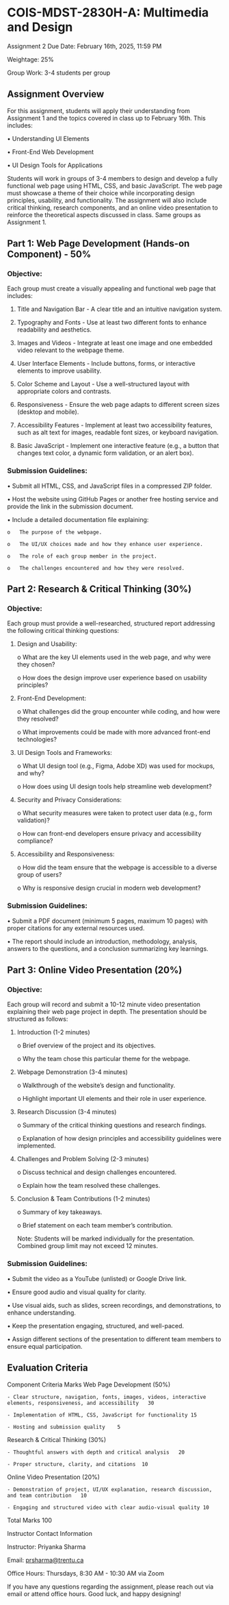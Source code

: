 # COIS-MDST-2830H-A: Multimedia and Design 

Assignment 2 Due Date: February 16th, 2025, 11:59 PM 

Weightage: 25% 

Group Work: 3-4 students per group

## Assignment Overview

For this assignment, students will apply their understanding from Assignment 1 and the topics covered in class up to February 16th. This includes:

•	Understanding UI Elements

•	Front-End Web Development

•	UI Design Tools for Applications

Students will work in groups of 3-4 members to design and develop a fully functional web page using HTML, CSS, and basic JavaScript. The web page must showcase a theme of their choice while incorporating design principles, usability, and functionality. The assignment will also include critical thinking, research components, and an online video presentation to reinforce the theoretical aspects discussed in class.
Same groups as Assignment 1.


## Part 1: Web Page Development (Hands-on Component) - 50%
### Objective:
Each group must create a visually appealing and functional web page that includes:

1.	Title and Navigation Bar - A clear title and an intuitive navigation system.

2.	Typography and Fonts - Use at least two different fonts to enhance readability and aesthetics.

3.	Images and Videos - Integrate at least one image and one embedded video relevant to the webpage theme.

4.	User Interface Elements - Include buttons, forms, or interactive elements to improve usability.

5.	Color Scheme and Layout - Use a well-structured layout with appropriate colors and contrasts.

6.	Responsiveness - Ensure the web page adapts to different screen sizes (desktop and mobile).

7.	Accessibility Features - Implement at least two accessibility features, such as alt text for images, readable font sizes, or keyboard navigation.

8.	Basic JavaScript - Implement one interactive feature (e.g., a button that changes text color, a dynamic form validation, or an alert box).

### Submission Guidelines:

•	Submit all HTML, CSS, and JavaScript files in a compressed ZIP folder.

•	Host the website using GitHub Pages or another free hosting service and provide the link in the submission document.

•	Include a detailed documentation file explaining:

    o	The purpose of the webpage.
    
    o	The UI/UX choices made and how they enhance user experience.
    
    o	The role of each group member in the project.
    
    o	The challenges encountered and how they were resolved.



## Part 2: Research & Critical Thinking (30%)
### Objective:
Each group must provide a well-researched, structured report addressing the following critical thinking questions:

1.	Design and Usability:

    o	What are the key UI elements used in the web page, and why were they chosen?
    
    o	How does the design improve user experience based on usability principles?

2.	Front-End Development:

    o	What challenges did the group encounter while coding, and how were they resolved?
    
    o	What improvements could be made with more advanced front-end technologies?

3.	UI Design Tools and Frameworks:

    o	What UI design tool (e.g., Figma, Adobe XD) was used for mockups, and why?
    
    o	How does using UI design tools help streamline web development?

4.	Security and Privacy Considerations:
    
    o	What security measures were taken to protect user data (e.g., form validation)?
    
    o	How can front-end developers ensure privacy and accessibility compliance?

5.	Accessibility and Responsiveness:
    
    o	How did the team ensure that the webpage is accessible to a diverse group of users?
    
    o	Why is responsive design crucial in modern web development?


### Submission Guidelines:

•	Submit a PDF document (minimum 5 pages, maximum 10 pages) with proper citations for any external resources used.

•	The report should include an introduction, methodology, analysis, answers to the questions, and a conclusion summarizing key learnings.



## Part 3: Online Video Presentation (20%)
### Objective:
Each group will record and submit a 10-12 minute video presentation explaining their web page project in depth. The presentation should be structured as follows:

1.	Introduction (1-2 minutes)

    o	Brief overview of the project and its objectives.
    
    o	Why the team chose this particular theme for the webpage.

2.	Webpage Demonstration (3-4 minutes)
    
    o	Walkthrough of the website’s design and functionality.
    
    o	Highlight important UI elements and their role in user experience.

3.	Research Discussion (3-4 minutes)
    
    o	Summary of the critical thinking questions and research findings.
    
    o	Explanation of how design principles and accessibility guidelines were implemented.

4.	Challenges and Problem Solving (2-3 minutes)
    
    o	Discuss technical and design challenges encountered.
    
    o	Explain how the team resolved these challenges.

5.	Conclusion & Team Contributions (1-2 minutes)

    o	Summary of key takeaways.
    
    o	Brief statement on each team member’s contribution.
    
    Note: Students will be marked individually for the presentation. Combined group limit may not exceed 12 minutes.

### Submission Guidelines:

•	Submit the video as a YouTube (unlisted) or Google Drive link.

•	Ensure good audio and visual quality for clarity.

•	Use visual aids, such as slides, screen recordings, and demonstrations, to enhance understanding.

•	Keep the presentation engaging, structured, and well-paced.

•	Assign different sections of the presentation to different team members to ensure equal participation.


## Evaluation Criteria
Component	Criteria	Marks
Web Page Development (50%)	

    - Clear structure, navigation, fonts, images, videos, interactive elements, responsiveness, and accessibility	30

    - Implementation of HTML, CSS, JavaScript for functionality	15
	
    - Hosting and submission quality	5
 
Research & Critical Thinking (30%)	
    
    - Thoughtful answers with depth and critical analysis	20   
    
    - Proper structure, clarity, and citations	10

Online Video Presentation (20%)	
  
    - Demonstration of project, UI/UX explanation, research discussion, and team contribution	10
	
    - Engaging and structured video with clear audio-visual quality	10

Total Marks		100

Instructor Contact Information

Instructor: Priyanka Sharma 

Email: prsharma@trentu.ca 

Office Hours: Thursdays, 8:30 AM - 10:30 AM via Zoom

If you have any questions regarding the assignment, please reach out via email or attend office hours.
Good luck, and happy designing!

